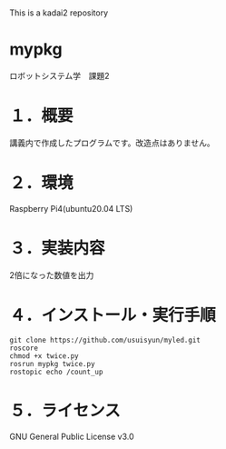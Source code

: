 # 
This is a kadai2 repository
# mypkg
ロボットシステム学　課題2

# １．概要  
講義内で作成したプログラムです。改造点はありません。

# ２．環境  
Raspberry Pi4(ubuntu20.04 LTS)

# ３．実装内容   
2倍になった数値を出力

# ４．インストール・実行手順  
`git clone https://github.com/usuisyun/myled.git`  
`roscore`  
`chmod +x twice.py`  
`rosrun mypkg twice.py`  
`rostopic echo /count_up`

# ５．ライセンス　　
GNU General Public License v3.0
